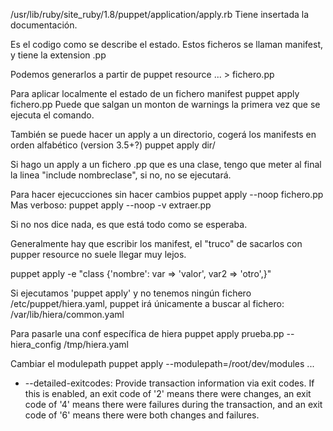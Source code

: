 /usr/lib/ruby/site_ruby/1.8/puppet/application/apply.rb
  Tiene insertada la documentación.

Es el codigo como se describe el estado.
Estos ficheros se llaman manifest, y tiene la extension .pp

Podemos generarlos a partir de puppet resource ... > fichero.pp


Para aplicar localmente el estado de un fichero manifest
puppet apply fichero.pp
Puede que salgan un monton de warnings la primera vez que se ejecuta el comando.

También se puede hacer un apply a un directorio, cogerá los manifests en orden alfabético (version 3.5+?)
puppet apply dir/

Si hago un apply a un fichero .pp que es una clase, tengo que meter al final la linea "include nombreclase", si no, no se ejecutará.

Para hacer ejecucciones sin hacer cambios
puppet apply --noop fichero.pp
Mas verboso:
puppet apply --noop -v extraer.pp

Si no nos dice nada, es que está todo como se esperaba.


Generalmente hay que escribir los manifest, el "truco" de sacarlos con pupper resource no suele llegar muy lejos.


puppet apply -e "class {'nombre': var => 'valor', var2 => 'otro',}"


Si ejecutamos 'puppet apply' y no tenemos ningún fichero /etc/puppet/hiera.yaml, puppet irá únicamente a buscar al fichero:
/var/lib/hiera/common.yaml

Para pasarle una conf específica de hiera
puppet apply prueba.pp --hiera_config /tmp/hiera.yaml


Cambiar el modulepath
puppet apply --modulepath=/root/dev/modules ...


* --detailed-exitcodes:
  Provide transaction information via exit codes. If this is enabled, an exit
  code of '2' means there were changes, an exit code of '4' means there were
  failures during the transaction, and an exit code of '6' means there were both
  changes and failures.

